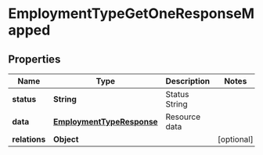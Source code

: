 

# EmploymentTypeGetOneResponseMapped


## Properties

| Name | Type | Description | Notes |
|------------ | ------------- | ------------- | -------------|
|**status** | **String** | Status String |  |
|**data** | [**EmploymentTypeResponse**](EmploymentTypeResponse.md) | Resource data |  |
|**relations** | **Object** |  |  [optional] |



